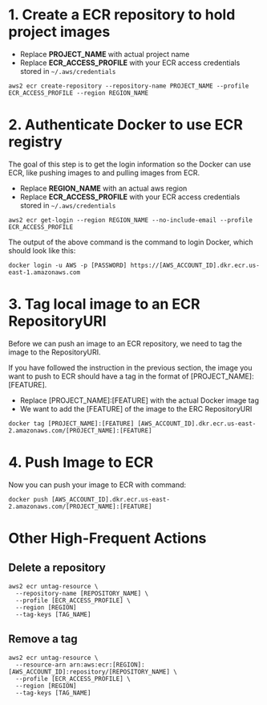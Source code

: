 # 1. Create a ECR repository to hold project images

* Replace **PROJECT_NAME** with actual project name
* Replace **ECR_ACCESS_PROFILE** with your ECR access credentials stored in `~/.aws/credentials`

```
aws2 ecr create-repository --repository-name PROJECT_NAME --profile ECR_ACCESS_PROFILE --region REGION_NAME
```

# 2. Authenticate Docker to use ECR registry

The goal of this step is to get the login information so the Docker can use ECR, like pushing images to and pulling images from ECR.

* Replace **REGION_NAME** with an actual aws region
* Replace **ECR_ACCESS_PROFILE** with your ECR access credentials stored in `~/.aws/credentials`

```
aws2 ecr get-login --region REGION_NAME --no-include-email --profile ECR_ACCESS_PROFILE
```

The output of the above command is the command to login Docker, which should look like this:

```
docker login -u AWS -p [PASSWORD] https://[AWS_ACCOUNT_ID].dkr.ecr.us-east-1.amazonaws.com
```

# 3. Tag local image to an ECR RepositoryURI

Before we can push an image to an ECR repository, we need to tag the image to the RepositoryURI.

If you have followed the instruction in the previous section, the image you want to push to ECR should have a tag in the format of [PROJECT_NAME]:[FEATURE].


* Replace [PROJECT_NAME]:[FEATURE] with the actual Docker image tag
* We want to add the [FEATURE] of the image to the ERC RepositoryURI

```
docker tag [PROJECT_NAME]:[FEATURE] [AWS_ACCOUNT_ID].dkr.ecr.us-east-2.amazonaws.com/[PROJECT_NAME]:[FEATURE]
```

# 4. Push Image to ECR

Now you can push your image to ECR with command:

```
docker push [AWS_ACCOUNT_ID].dkr.ecr.us-east-2.amazonaws.com/[PROJECT_NAME]:[FEATURE]
```

# Other High-Frequent Actions

## Delete a repository

```
aws2 ecr untag-resource \
  --repository-name [REPOSITORY_NAME] \
  --profile [ECR_ACCESS_PROFILE] \
  --region [REGION]
  --tag-keys [TAG_NAME] 
```

## Remove a tag

```
aws2 ecr untag-resource \
  --resource-arn arn:aws:ecr:[REGION]:[AWS_ACCOUNT_ID]:repository/[REPOSITORY_NAME] \
  --profile [ECR_ACCESS_PROFILE] \
  --region [REGION]
  --tag-keys [TAG_NAME] 
```
